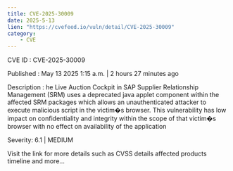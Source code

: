 ```yaml
---
title: CVE-2025-30009
date: 2025-5-13
lien: "https://cvefeed.io/vuln/detail/CVE-2025-30009"
category:
    - CVE
---
```


CVE ID : CVE-2025-30009

Published :  May 13
2025
1:15 a.m. | 2 hours
27 minutes ago

Description : he Live Auction Cockpit in SAP Supplier Relationship Management (SRM) uses a deprecated java applet component within the affected SRM packages which allows an unauthenticated attacker to execute malicious script in the victim�s browser. This vulnerability has low impact on confidentiality and integrity within the scope of that victim�s browser
with no effect on availability of the application

Severity: 6.1 | MEDIUM

Visit the link for more details
such as CVSS details
affected products
timeline
and more...
